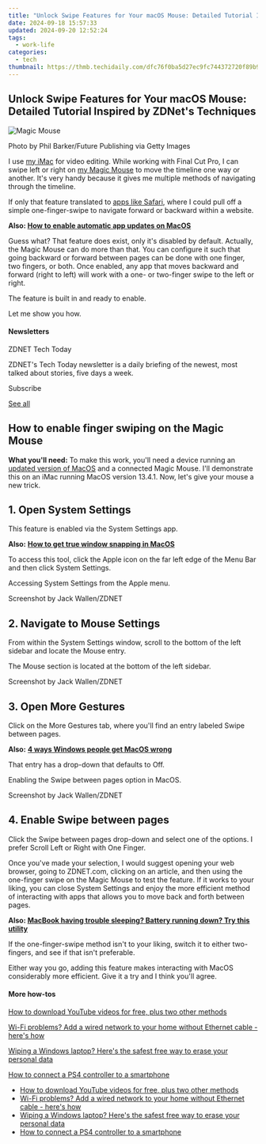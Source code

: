 ```yaml
---
title: "Unlock Swipe Features for Your macOS Mouse: Detailed Tutorial Inspired by ZDNet's Techniques"
date: 2024-09-18 15:57:33
updated: 2024-09-20 12:52:24
tags:
  - work-life
categories:
  - tech
thumbnail: https://thmb.techidaily.com/dfc76f0ba5d27ec9fc744372720f89b9cd207751d15fc2d7499285fee5808af2.jpg
---
```


## Unlock Swipe Features for Your macOS Mouse: Detailed Tutorial Inspired by ZDNet's Techniques

![Magic Mouse](https://www.zdnet.com/a/img/resize/a49354b6b3f329c1894edb7448b3c169057a12c1/2023/08/17/58b01b66-60f6-4806-a29d-624e49936f2a/gettyimages-1238182896.jpg?auto=webp&width=1280)

Photo by Phil Barker/Future Publishing via Getty Images

I use [my iMac](https://www.zdnet.com/article/best-mac/) for video editing. While working with Final Cut Pro, I can swipe left or right on [my Magic Mouse](https://www.zdnet.com/article/how-to-use-apples-mind-blowingly-magical-universal-control-to-control-your-ipad-from-your-mac/) to move the timeline one way or another. It's very handy because it gives me multiple methods of navigating through the timeline.

If only that feature translated to [apps like Safari](https://www.zdnet.com/article/how-to-deny-websites-access-to-your-location-in-safari-and-why-you-should/), where I could pull off a simple one-finger-swipe to navigate forward or backward within a website.

**Also: [How to enable automatic app updates on MacOS](https://www.zdnet.com/home-and-office/work-life/how-to-enable-automatic-app-updates-on-macos/)**

Guess what? That feature does exist, only it's disabled by default. Actually, the Magic Mouse can do more than that. You can configure it such that going backward or forward between pages can be done with one finger, two fingers, or both. Once enabled, any app that moves backward and forward (right to left) will work with a one- or two-finger swipe to the left or right.

The feature is built in and ready to enable. 

Let me show you how.

#### Newsletters

ZDNET Tech Today

ZDNET's Tech Today newsletter is a daily briefing of the newest, most talked about stories, five days a week.

 Subscribe

[See all](https://www.zdnet.com/newsletters/)

## How to enable finger swiping on the Magic Mouse

**What you'll need:** To make this work, you'll need a device running an [updated version of MacOS](https://www.zdnet.com/home-and-office/work-life/how-to-enable-automatic-app-updates-on-macos/) and a connected Magic Mouse. I'll demonstrate this on an iMac running MacOS version 13.4.1\. Now, let's give your mouse a new trick.

## 1\. Open System Settings

This feature is enabled via the System Settings app. 

**Also:** [**How to get true window snapping in MacOS**](https://www.zdnet.com/article/how-to-get-true-window-snapping-in-macos/)

To access this tool, click the Apple icon on the far left edge of the Menu Bar and then click System Settings.

Accessing System Settings from the Apple menu.

Screenshot by Jack Wallen/ZDNET

## 2\. Navigate to Mouse Settings

From within the System Settings window, scroll to the bottom of the left sidebar and locate the Mouse entry. 

The Mouse section is located at the bottom of the left sidebar.

Screenshot by Jack Wallen/ZDNET

## 3\. Open More Gestures

Click on the More Gestures tab, where you'll find an entry labeled Swipe between pages. 

**Also:** [**4 ways Windows people get MacOS wrong**](https://www.zdnet.com/article/4-ways-windows-people-get-macos-wrong/)

That entry has a drop-down that defaults to Off.

Enabling the Swipe between pages option in MacOS.

Screenshot by Jack Wallen/ZDNET

## 4\. Enable Swipe between pages

Click the Swipe between pages drop-down and select one of the options. I prefer Scroll Left or Right with One Finger. 

Once you've made your selection, I would suggest opening your web browser, going to ZDNET.com, clicking on an article, and then using the one-finger swipe on the Magic Mouse to test the feature. If it works to your liking, you can close System Settings and enjoy the more efficient method of interacting with apps that allows you to move back and forth between pages.

**Also: [MacBook having trouble sleeping? Battery running down? Try this utility](https://www.zdnet.com/article/macbook-having-trouble-sleeping-battery-running-down-try-this-utility/)**

If the one-finger-swipe method isn't to your liking, switch it to either two-fingers, and see if that isn't preferable. 

Either way you go, adding this feature makes interacting with MacOS considerably more efficient. Give it a try and I think you'll agree.

#### More how-tos

[How to download YouTube videos for free, plus two other methods](https://www.zdnet.com/article/how-to-download-youtube-videos-for-free-plus-two-other-methods/ "How to download YouTube videos for free, plus two other methods")

[Wi-Fi problems? Add a wired network to your home without Ethernet cable - here's how](https://www.zdnet.com/article/ditch-the-wi-fi-how-to-add-a-wired-network-to-your-home-without-ethernet-cable/ "Wi-Fi problems? Add a wired network to your home without Ethernet cable - here's how")

[Wiping a Windows laptop? Here's the safest free way to erase your personal data](https://www.zdnet.com/article/wiping-a-windows-laptop-heres-the-safest-free-way-to-erase-your-personal-data/ "Wiping a Windows laptop? Here's the safest free way to erase your personal data")

[How to connect a PS4 controller to a smartphone](https://www.zdnet.com/article/how-to-connect-a-ps4-controller-to-a-smartphone/ "How to connect a PS4 controller to a smartphone")

* [How to download YouTube videos for free, plus two other methods](https://www.zdnet.com/article/how-to-download-youtube-videos-for-free-plus-two-other-methods/ "How to download YouTube videos for free, plus two other methods")
* [Wi-Fi problems? Add a wired network to your home without Ethernet cable - here's how](https://www.zdnet.com/article/ditch-the-wi-fi-how-to-add-a-wired-network-to-your-home-without-ethernet-cable/ "Wi-Fi problems? Add a wired network to your home without Ethernet cable - here's how")
* [Wiping a Windows laptop? Here's the safest free way to erase your personal data](https://www.zdnet.com/article/wiping-a-windows-laptop-heres-the-safest-free-way-to-erase-your-personal-data/ "Wiping a Windows laptop? Here's the safest free way to erase your personal data")
* [How to connect a PS4 controller to a smartphone](https://www.zdnet.com/article/how-to-connect-a-ps4-controller-to-a-smartphone/ "How to connect a PS4 controller to a smartphone")

<ins class="adsbygoogle"
     style="display:block"
     data-ad-format="autorelaxed"
     data-ad-client="ca-pub-7571918770474297"
     data-ad-slot="1223367746"></ins>



<ins class="adsbygoogle"
     style="display:block"
     data-ad-client="ca-pub-7571918770474297"
     data-ad-slot="8358498916"
     data-ad-format="auto"
     data-full-width-responsive="true"></ins>
